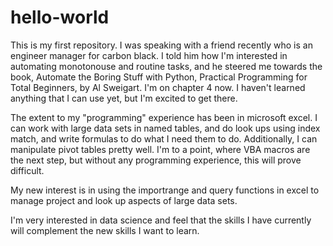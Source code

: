 # hello-world
This is my first repository.
I was speaking with a friend recently who is an engineer manager for carbon black.  I told him how I'm interested in automating monotonouse and routine tasks, and he steered me towards the book, Automate the Boring Stuff with Python, Practical Programming for Total Beginners, by Al Sweigart.  I'm on chapter 4 now.  I haven't learned anything that I can use yet, but I'm excited to get there. 

The extent to my "programming" experience has been in microsoft excel.  I can work with large data sets in named tables, and do look ups using index match, and write formulas to do what I need them to do.  Additionally, I can manipulate pivot tables pretty well.  I'm to a point, where VBA macros are the next step, but without any programming experience, this will prove difficult.  

My new interest is in using the importrange and query functions in excel to manage project and look up aspects of large data sets.

I'm very interested in data science and feel that the skills I have currently will complement the new skills I want to learn.
